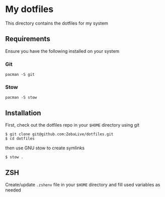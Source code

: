 # My dotfiles

This directory contains the dotfiles for my system

## Requirements

Ensure you have the following installed on your system

### Git

```
pacman -S git
```

### Stow

```
pacman -S stow
```

## Installation

First, check out the dotfiles repo in your `$HOME` directory using git

```
$ git clone git@github.com:ZebaLive/dotfiles.git
$ cd dotfiles
```

then use GNU stow to create symlinks

```
$ stow .
```

## ZSH

Create/update `.zshenv` file in your `$HOME` directory and fill used variables as needed

